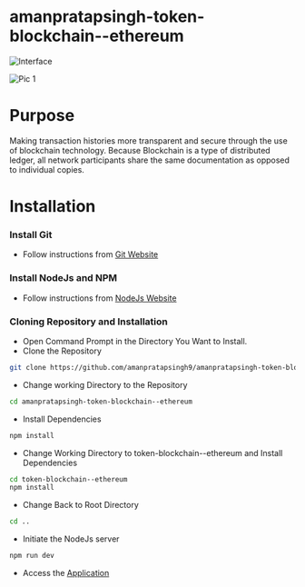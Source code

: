 # amanpratapsingh-token-blockchain--ethereum

![Interface](https://user-images.githubusercontent.com/72128002/129982630-cda75915-6f91-41ad-8b88-fb34e13b7416.jpg)

![Pic 1](https://user-images.githubusercontent.com/72128002/130360395-c2fcd625-f980-4af6-ab60-6445e013bb8c.jpg)



# Purpose
Making transaction histories more transparent and secure through the use of blockchain technology. Because Blockchain is a type of distributed ledger, all network participants share the same documentation as opposed to individual copies.

# Installation
  ### Install Git
  * Follow instructions from [Git Website](https://git-scm.com/downloads)

### Install NodeJs and NPM
  * Follow instructions from [NodeJs Website](https://nodejs.org/en/download/)

### Cloning Repository and Installation
* Open Command Prompt in the Directory You Want to Install.
* Clone the Repository
```bash
git clone https://github.com/amanpratapsingh9/amanpratapsingh-token-blockchain--ethereum.git
```
* Change working Directory to the Repository
```bash
cd amanpratapsingh-token-blockchain--ethereum
```
* Install Dependencies
```bash
npm install
```
* Change Working Directory to token-blockchain--ethereum and Install Dependencies
```bash
cd token-blockchain--ethereum
npm install
```
* Change Back to Root Directory
```bash
cd ..
```

* Initiate the NodeJs server
```bash
npm run dev
```
* Access the [Application](http://localhost:3000)


